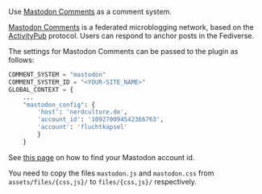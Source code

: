Use [Mastodon Comments](https://joinmastodon.org/) as a comment system.

[Mastodon Comments](https://joinmastodon.org/) is a federated microblogging network,
based on the [ActivityPub](https://www.w3.org/TR/activitypub/) protocol.
Users can respond to anchor posts in the Fediverse.

The settings for Mastodon Comments can be passed to the plugin as follows:

```python
COMMENT_SYSTEM = "mastodon"
COMMENT_SYSTEM_ID = "<YOUR-SITE_NAME>"
GLOBAL_CONTEXT = {
    ...
    "mastodon_config": {
        'host': 'nerdculture.de',
        'account_id': '109270094542366763',
        'account': 'fluchtkapsel'
        }
    }
```
See [this page](https://khendrikse.netlify.app/blog/find-your-mastodon-account-id/) on how to find your Mastodon account id.

You need to copy the files `mastodon.js` and `mastodon.css` from `assets/files/{css,js}/` to `files/{css,js}/` respectively.

